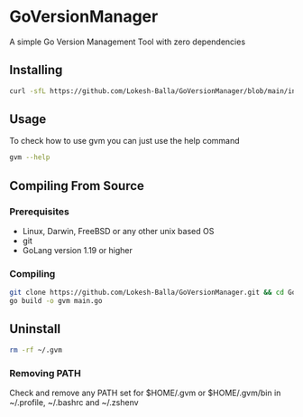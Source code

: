 # GoVersionManager

A simple Go Version Management Tool with zero dependencies

## Installing

```bash
curl -sfL https://github.com/Lokesh-Balla/GoVersionManager/blob/main/install.sh | sh - 
```

## Usage

To check how to use gvm you can just use the help command

```bash
gvm --help
```

## Compiling From Source

### Prerequisites

- Linux, Darwin, FreeBSD or any other unix based OS
- git
- GoLang version 1.19 or higher

### Compiling

```bash
git clone https://github.com/Lokesh-Balla/GoVersionManager.git && cd GoVersionManager
go build -o gvm main.go
```

## Uninstall

```bash
rm -rf ~/.gvm
```

### Removing PATH

Check and remove any PATH set for $HOME/.gvm or $HOME/.gvm/bin in ~/.profile, ~/.bashrc and ~/.zshenv
